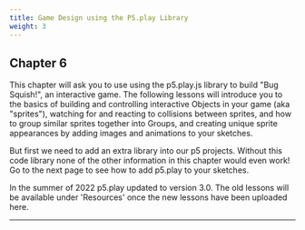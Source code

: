 ```yaml
---
title: Game Design using the P5.play Library
weight: 3
---
```

## Chapter 6

This chapter will ask you to use using the p5.play.js library to build "Bug Squish!", an interactive game. The following lessons will introduce you to the basics of building and controlling interactive Objects in your game (aka "sprites"), watching for and reacting to collisions between sprites, and how to group similar sprites together into Groups, and creating unique sprite appearances by adding images and animations to your sketches.

 But first we need to add an extra library into our p5 projects. Without this code library none of the other information in this chapter would even work! Go to the next page to see how to add p5.play to your sketches.

 In the summer of 2022 p5.play updated to version 3.0. The old lessons will be available under 'Resources' once the new lessons have been uploaded here.


---
